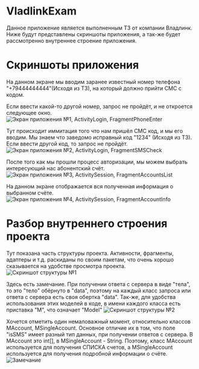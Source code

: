 # VladlinkExam
Данное приложение является выполненным ТЗ от компании Владлинк.
Ниже будут представлены скриншоты приложения, а так-же будет рассмотренно внутреннее строение приложения.

Скриншоты приложения
=
На данном экране мы вводим заранее известный номер телефона "+79444444444"(Исходя из ТЗ), на который должно прийти СМС с кодом.

Если ввести какой-то другой номер, запрос не пройдёт, и не откроется следующее окно.
![Экран приложения №1, ActivityLogin, FragmentPhoneEnter](https://github.com/loakdv/VladlinkExam/blob/master/readmeData/appScreens/photo_2020-07-16_10-36-08.jpg?raw=true)

Тут происходит иммитация того что нам пришёл СМС код, и мы его вводим.
Мы знаем что заведомо исправный код "1234" (Исходя из ТЗ).
Если ввести другой код, то запрос не пройдёт.
![Экран приложения №2, ActivityLogin, FragmentSMSCheck](https://github.com/loakdv/VladlinkExam/blob/master/readmeData/appScreens/photo_2020-07-16_10-36-11.jpg?raw=true)

После того как мы прошли процесс авторизации, мы можем выбрать интересующий нас абонентский счёт.
![Экран приложения №3, ActivitySession, FragmentAccountsList](https://github.com/loakdv/VladlinkExam/blob/master/readmeData/appScreens/photo_2020-07-16_10-36-13.jpg?raw=true)

На данном экране отображается вся полученная информация о выбранном счёте.
![Экран приложения №4, ActivitySession, FragmentAccountInfo](https://github.com/loakdv/VladlinkExam/blob/master/readmeData/appScreens/photo_2020-07-16_10-36-16.jpg?raw=true)

Разбор внутреннего строения проекта
=
Тут показана часть структуры проекта.
Активности, фрагменты, адаптеры и т.д. раскиданы по своим пакетам, что очень хорошо сказывается на удобстве просмотра проекта.
![Скриншот структуры №1](https://github.com/loakdv/VladlinkExam/blob/master/readmeData/sourceScreens/%D0%A1%D0%BA%D1%80%D0%B8%D0%BD%D1%88%D0%BE%D1%82%20%D1%81%D1%82%D1%80%D1%83%D0%BA%D1%82%D1%83%D1%80%D1%8B%201.png?raw=true)

Здесь есть замечание.
При получении ответа с сервера в виде "тела", то это "тело" обёрнуто в "data", поэтому на каждый класс запроса или ответа с сервера есть своя обертка "data".
Так-же, для удобства использования этих моделей в коде, в имени каждого класса есть приставка "M", что означает "Model"
![Скриншот структуры №2](https://github.com/loakdv/VladlinkExam/blob/master/readmeData/sourceScreens/%D0%A1%D0%BA%D1%80%D0%B8%D0%BD%D1%88%D0%BE%D1%82%20%D0%A1%D1%82%D1%80%D1%83%D0%BA%D1%82%D1%83%D1%80%D1%8B%202.png?raw=true)

Хочется отметить один немаловажный момент, относительно классов MAccount, MSingleAccount.
Основное отличие их в том, что поле "isSMS" имеет разный тип данных, при получении ответов с сервера.
В MAccount это int[], в MSingleAccount - String.
Поэтому, класс MAccount используется для получения СПИСКА счетов, а MSingleAccount используется для получения подробной информации о счёте.
![Замечание](https://github.com/loakdv/VladlinkExam/blob/master/readmeData/sourceScreens/%D0%97%D0%B0%D0%BC%D0%B5%D1%87%D0%B0%D0%BD%D0%B8%D0%B5.png)
